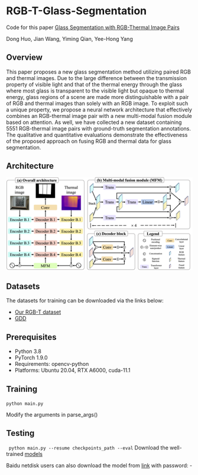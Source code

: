 # RGB-T-Glass-Segmentation

Code for this paper [Glass Segmentation with RGB-Thermal Image Pairs](https://arxiv.org)

Dong Huo, Jian Wang, Yiming Qian, Yee-Hong Yang

## Overview

This paper proposes a new glass segmentation method utilizing paired RGB and thermal images. Due to the large difference between the transmission property of visible light and that of the thermal energy through the glass where most glass is transparent to the visible light but opaque to thermal energy, glass regions of a scene are made more distinguishable with a pair of RGB and thermal images than solely with an RGB image. To exploit such a unique property, we propose a neural network architecture that effectively combines an RGB-thermal image pair with a new multi-modal fusion module based on attention. As well, we have collected a new dataset containing 5551 RGB-thermal image pairs with ground-truth segmentation annotations. The qualitative and quantitative evaluations demonstrate the effectiveness of the proposed approach on fusing RGB and thermal data for glass segmentation.

## Architecture

<p align="center">
  <img width="800" src="./images/architecture.png">
</p>


## Datasets

The datasets for training can be downloaded via the links below:
- [Our RGB-T dataset](https://drive.google.com/file/d/1KStHiZn5TNm2mo3OLZLjnRvd0vVFCI0W/view)
- [GDD](https://mhaiyang.github.io/CVPR2020_GDNet/index)

## Prerequisites
- Python 3.8 
- PyTorch 1.9.0
- Requirements: opencv-python
- Platforms: Ubuntu 20.04, RTX A6000, cuda-11.1

## Training

```python main.py```

Modify the arguments in parse_args()


## Testing

``` python main.py --resume checkpoints_path --eval```
Download the well-trained [models](-) 

Baidu netdisk users can also download the model from [link](-)  with password: -
